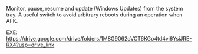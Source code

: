 Monitor, pause, resume and update (Windows Updates) from the system tray. A useful switch
to avoid arbitrary reboots during an operation when AFK.

EXE: https://drive.google.com/drive/folders/1M8G9062oVCT6KGo4td4vi6YsiJRE-RX4?usp=drive_link
